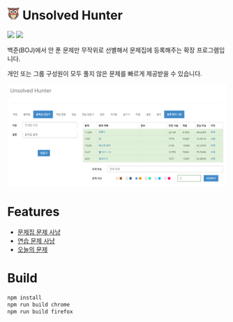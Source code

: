 # <img src="./app/icons/256.png" width="28" height="28"> Unsolved Hunter

[![](https://img.shields.io/badge/Firefox-1.0.1-orange?style=for-the-badge&logo=firefox)](https://addons.mozilla.org/ko/firefox/addon/unsolved-hunter/) [![](https://img.shields.io/badge/Chrome-1.0.1-blue?style=for-the-badge&logo=google-chrome)](https://chromewebstore.google.com/detail/unsolved-hunter/fnfkipioecdmbajenchohnhkanmliiga?authuser=0&hl=ko)

백준(BOJ)에서 안 푼 문제만 무작위로 선별해서 문제집에 등록해주는 확장 프로그램입니다.

개인 또는 그룹 구성원이 모두 풀지 않은 문제를 빠르게 제공받을 수 있습니다.

![workbook](./docs/images/workbook.png)

# Features

- [문제집 문제 사냥](./docs/instructions/workbook.md)
- [연습 문제 사냥](./docs/instructions//practice.md)
- [오늘의 문제](./docs/instructions/daily-hunting.md)

# Build

```
npm install
npm run build chrome
npm run build firefox
```
